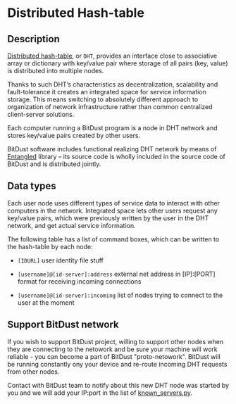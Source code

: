 # Distributed Hash-table


## Description

[Distributed hash-table]( https://en.wikipedia.org/wiki/Distributed_hash_table),
or `DHT`, provides an interface close to associative array or dictionary with key/value pair where storage of all pairs (key, value) is distributed into multiple nodes.

Thanks to such DHT’s characteristics as decentralization, scalability and fault-tolerance it creates an integrated space for service information storage. This means switching to absolutely different approach to organization of network infrastructure rather than common centralized client-server solutions.

Each computer running a BitDust program is a node in DHT network and stores key/value pairs created by other users.

BitDust software includes functional realizing DHT network by means of [Entangled](http://entangled.sourceforge.net/) library – its source code is wholly included in the source code of BitDust and is distributed jointly.



## Data types

Each user node uses different types of service data to interact with other computers in the network. Integrated space lets other users request any key/value pairs, which were previously written by the user in the DHT network, and get actual service information.

The following table has a list of command boxes, which can be written to the hash-table by each node:

* `[IDURL]` 
    user identity file stuff

* `[username]@[id-server]:address`
    external net address in [IP]:[PORT] format for receiving incoming connections

* `[username]@[id-server]:incoming`
    list of nodes trying to connect to the user at the moment


## Support BitDust network

If you wish to support BitDust project, willing to support other nodes when they are connecting to the netowork and be sure your machine will work reliable - you can become a part of BitDust "proto-netowork". BitDust will be running constantly ony your device and re-route incoming DHT requests from other nodes.

Contact with BitDust team to notify about this new DHT node was started by you and we will add your IP:port in the list of [known_servers.py](https://gitlab.bitdust.io/devel/bitdust/blob/master/dht/known_nodes.py).


<div class=fbcomments markdown="1">
</div>